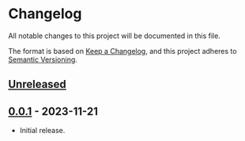 # Changelog
All notable changes to this project will be documented in this file.

The format is based on [Keep a Changelog](https://keepachangelog.com/en/1.0.0/),
and this project adheres to [Semantic Versioning](https://semver.org/spec/v2.0.0.html).

## [Unreleased]

## [0.0.1] - 2023-11-21

- Initial release.

[Unreleased]: https://github.com/authnomicon/logout/compare/v0.0.1...HEAD
[0.0.1]: https://github.com/authnomicon/logout/releases/tag/v0.0.1
